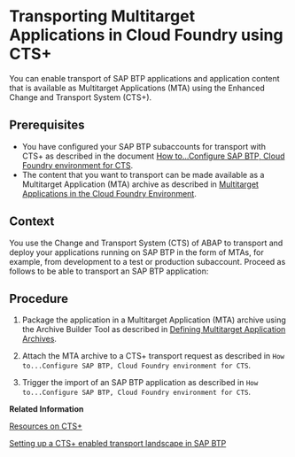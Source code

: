 <!-- loioc9a406970bb84b37ae8a5a5620ae0739 -->

# Transporting Multitarget Applications in Cloud Foundry using CTS+

You can enable transport of SAP BTP applications and application content that is available as Multitarget Applications \(MTA\) using the Enhanced Change and Transport System \(CTS+\).



<a name="loioc9a406970bb84b37ae8a5a5620ae0739__prereq_uqs_5ts_wfb"/>

## Prerequisites

-   You have configured your SAP BTP subaccounts for transport with CTS+ as described in the document [How to...Configure SAP BTP, Cloud Foundry environment for CTS](https://help.sap.com/doc/9aad207e90fa4da793d34114113e9254/Cloud/en-US/HowToCTS%2B_Guide_SCP_CF.pdf).
-   The content that you want to transport can be made available as a Multitarget Application \(MTA\) archive as described in [Multitarget Applications in the Cloud Foundry Environment](multitarget-applications-in-the-cloud-foundry-environment-d04fc0e.md).



<a name="loioc9a406970bb84b37ae8a5a5620ae0739__context_o2w_vts_wfb"/>

## Context

You use the Change and Transport System \(CTS\) of ABAP to transport and deploy your applications running on SAP BTP in the form of MTAs, for example, from development to a test or production subaccount. Proceed as follows to be able to transport an SAP BTP application:



<a name="loioc9a406970bb84b37ae8a5a5620ae0739__steps_m5c_grg_1y"/>

## Procedure

1.  Package the application in a Multitarget Application \(MTA\) archive using the Archive Builder Tool as described in [Defining Multitarget Application Archives](defining-multitarget-application-archives-33a0e0e.md).

2.  Attach the MTA archive to a CTS+ transport request as described in `How to...Configure SAP BTP, Cloud Foundry environment for CTS`.

3.  Trigger the import of an SAP BTP application as described in `How to...Configure SAP BTP, Cloud Foundry environment for CTS`.


**Related Information**  


[Resources on CTS+](https://wiki.scn.sap.com/wiki/pages/viewpage.action?pageId=448469096)

[Setting up a CTS+ enabled transport landscape in SAP BTP](https://blogs.sap.com/2017/03/29/setting-up-a-cts-enabled-transport-landscape-in-sap-cloud-platform/)

